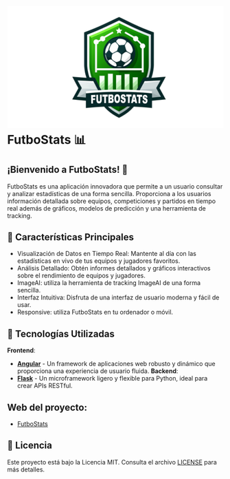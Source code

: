# ![FutboStats Logo](./Codigos/Angular/proyecto/src/assets/img/logo.png) FutboStats 📊
## ¡Bienvenido a FutboStats! 🚀
FutboStats es una aplicación innovadora que permite a un usuario consultar y analizar estadísticas de una forma sencilla.
Proporciona a los usuarios información detallada sobre equipos, competiciones y partidos en tiempo real además de gráficos, modelos de predicción y una herramienta de tracking.
## 🎯 Características Principales
- Visualización de Datos en Tiempo Real: Mantente al día con las estadísticas en vivo de tus equipos y jugadores favoritos.
- Análisis Detallado: Obtén informes detallados y gráficos interactivos sobre el rendimiento de equipos y jugadores.
- ImageAI: utiliza la herramienta de tracking ImageAI de una forma sencilla.
- Interfaz Intuitiva: Disfruta de una interfaz de usuario moderna y fácil de usar.
- Responsive: utiliza FutboStats en tu ordenador o móvil.

## 🚀 Tecnologías Utilizadas
**Frontend**:
- [**Angular**](https://angular.io/) - Un framework de aplicaciones web robusto y dinámico que proporciona una experiencia de usuario fluida.
**Backend**:
- [**Flask**](https://flask.palletsprojects.com/) - Un microframework ligero y flexible para Python, ideal para crear APIs RESTful.

## Web del proyecto:
- [FutboStats](https://futbostats.netlify.app/)

## 📄 Licencia

Este proyecto está bajo la Licencia MIT. Consulta el archivo [LICENSE](./LICENSE) para más detalles.
